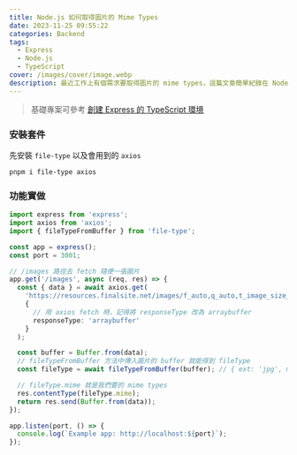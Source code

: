 ```yaml
---
title: Node.js 如何取得圖片的 Mime Types
date: 2023-11-25 09:55:22
categories: Backend
tags:
  - Express
  - Node.js
  - TypeScript
cover: /images/cover/image.webp
description: 最近工作上有個需求要取得圖片的 mime types，這篇文章簡單紀錄在 Node.js 環境下使用 file-type 套件來取得圖片的 mime types。
---
```


> 基礎專案可參考 [創建 Express 的 TypeScript 環境](/Backend/develop-express-with-typescript/)

### 安裝套件

先安裝 `file-type` 以及會用到的 `axios`

```
pnpm i file-type axios
```

### 功能實做

```typescript
import express from 'express';
import axios from 'axios';
import { fileTypeFromBuffer } from 'file-type';

const app = express();
const port = 3001;

// /images 路徑去 fetch 隨便一張圖片
app.get('/images', async (req, res) => {
  const { data } = await axios.get(
    'https://resources.finalsite.net/images/f_auto,q_auto,t_image_size_3/v1645721429/rdaleorg/qblyqgwortzxvb3q4wct/testing.webp',
    {
      // 用 axios fetch 時，記得將 responseType 改為 arraybuffer
      responseType: 'arraybuffer'
    }
  );

  const buffer = Buffer.from(data);
  // fileTypeFromBuffer 方法中傳入圖片的 buffer 就能得到 fileType
  const fileType = await fileTypeFromBuffer(buffer); // { ext: 'jpg', mime: 'image/jpeg' }

  // fileType.mime 就是我們要的 mime types
  res.contentType(fileType.mime);
  return res.send(Buffer.from(data));
});

app.listen(port, () => {
  console.log(`Example app: http://localhost:${port}`);
});
```

